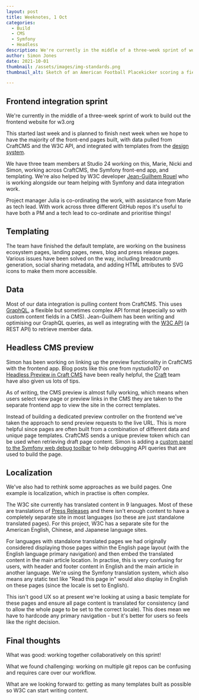 ```yaml
---
layout: post
title: Weeknotes, 1 Oct
categories:
  - Build
  - CMS
  - Symfony
  - Headless
description: We're currently in the middle of a three-week sprint of work to build out the frontend website for w3.org
author: Simon Jones
date: 2021-10-01
thumbnail: /assets/images/img-standards.png
thumbnail_alt: Sketch of an American Football Placekicker scoring a field goal. The football shows the W3C logo. 'Standards' is written in the end zone.

---
```


## Frontend integration sprint

We're currently in the middle of a three-week sprint of work to build out the frontend website for w3.org

This started last week and is planned to finish next week when we hope to have the majority of the front-end pages built, 
with data pulled from CraftCMS and the W3C API, and integrated with templates from the [design system](https://design-system.w3.org/). 

We have three team members at Studio 24 working on this, Marie, Nicki and Simon, working across CraftCMS, the Symfony front-end app, 
and templating. We're also helped by W3C developer [Jean-Guilhem Rouel](https://www.w3.org/People/Jean-Gui/) who is 
working alongside our team helping with Symfony and data integration work. 

Project manager Julia is co-ordinating the work, with assistance from Marie as tech lead. With work across three different 
GitHub repos it's useful to have both a PM and a tech lead to co-ordinate and prioritise things!

## Templating

The team have finished the default template, are working on the business ecosystem pages, landing pages, news, blog and
press release pages. Various issues have been solved on the way, including breadcrumb generation, social sharing metadata, and adding 
HTML attributes to SVG icons to make them more accessible.

## Data

Most of our data integration is pulling content from CraftCMS. This uses [GraphQL](https://graphql.org/), a flexible but sometimes complex API 
format (especially so with custom content fields in a CMS). Jean-Guilhem has been writing and optimising our GraphQL 
queries, as well as integrating with the [W3C API](https://www.w3.org/api/) 
(a REST API) to retrieve member data.

## Headless CMS preview

Simon has been working on linking up the preview functionality in CraftCMS with the frontend app. Blog posts like this 
one from nystudio107 on [Headless Preview in Craft CMS](https://nystudio107.com/blog/headless-preview-in-craft-cms) have
been really helpful, the [Craft](https://craftcms.com/) team have also given us lots of tips.

As of writing, the CMS preview is almost fully working, which means when users select view page or preview links in the 
CMS they are taken to the separate frontend app to view the site in the correct templates.

Instead of building a dedicated preview controller on the frontend
we've taken the approach to send preview requests to the live URL. This is more helpful since pages are often built from 
a combination of different data and unique page templates. CraftCMS sends a unique preview token which 
can be used when retrieving draft page content. Simon is adding a [custom panel to the Symfony web debug toolbar](https://symfony.com/doc/current/profiler/data_collector.html)
to help debugging API queries that are used to build the page.

## Localization 

We've also had to rethink some approaches as we build pages. One example is localization, which in practise is often complex. 

The W3C site currently has translated content in 9 languages. Most of these are translations of [Press Releases](https://www.w3.org/Press/) and there 
isn't enough content to have a completely separate site in most languages (so these are just standalone translated pages). 
For this project, W3C has a separate site for the American English, Chinese, and Japanese language sites. 

For languages with standalone translated pages we had originally considered displaying those pages
within the English page layout (with the English language primary navigation) and then embed the translated content in the main article location. 
In practise, this is very confusing for users, with header and footer content in English and the main article in another language. 
We're using the Symfony translation system, which also means any static text like "Read this page in" would also 
display in English on these pages (since the locale is set to English).

This isn't good UX so at present we're looking at using a basic template for these pages and ensure all page content is 
translated for consistency (and to allow the whole page to be set to the correct locale). This does mean we have to hardcode 
any primary navigation - but it's better for users so feels like the right decision.


## Final thoughts

What was good: working together collaboratively on this sprint!

What we found challenging: working on multiple git repos can be confusing and requires care over our workflow. 

What are we looking forward to: getting as many templates built as possible so W3C can start writing content.